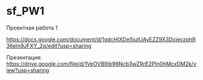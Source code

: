 # sf_PW1

Проектная работа 1

https://docs.google.com/document/d/1gdcHlXDeSjutUAyEZZ9X3DcievzphR36eln9JFXY_2g/edit?usp=sharing 

Презентация:
https://drive.google.com/file/d/1VeOVB9ib96Ncb3wZRrE2PIn0hMcxDM2k/view?usp=sharing
